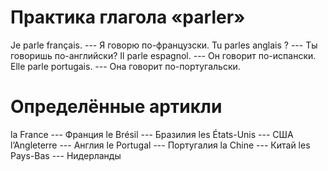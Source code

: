 # Практика глагола «parler»
Je parle français. --- Я говорю по-французски.
Tu parles anglais ? --- Ты говоришь по-английски?
Il parle espagnol. --- Он говорит по-испански.
Elle parle portugais. --- Она говорит по-португальски.

# Определённые артикли
la France --- Франция
le Brésil --- Бразилия
les États-Unis --- США
l’Angleterre --- Англия
le Portugal --- Португалия
la Chine --- Китай
les Pays-Bas --- Нидерланды